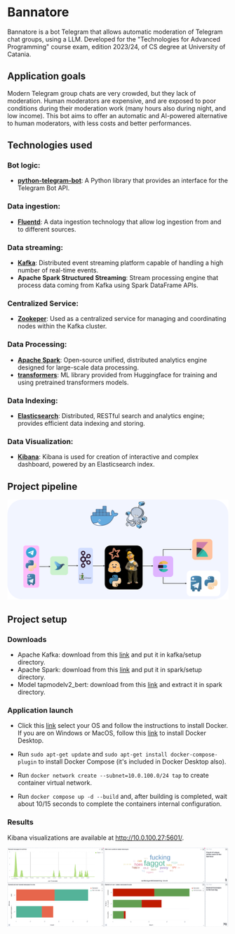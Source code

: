 # Bannatore

Bannatore is a bot Telegram that allows automatic moderation of Telegram chat groups, using a LLM. Developed for the "Technologies for Advanced Programming" course exam, edition 2023/24, of CS degree at University of Catania.


## Application goals


Modern Telegram group chats are very crowded, but they lack of moderation. Human moderators are expensive, and are exposed to poor conditions during their moderation work (many hours also during night, and low income). This bot aims to offer an automatic and AI-powered alternative to human moderators, with less costs and better performances.


## Technologies used


### Bot logic:
- **[python-telegram-bot](https://python-telegram-bot.org/)**: A Python library that provides an interface for the Telegram Bot API.

### Data ingestion:
- **[Fluentd](https://www.fluentd.org/)**: A data ingestion technology that allow log ingestion from and to different sources.

### Data streaming:
- **[Kafka](https://kafka.apache.org/)**: Distributed event streaming platform capable of handling a high number of real-time events. 
- **Apache Spark Structured Streaming**: Stream processing engine that process data coming from Kafka using Spark DataFrame APIs.

### Centralized Service:
- **[Zookeper](https://zookeeper.apache.org/)**: Used as a centralized service for managing and coordinating nodes within the Kafka cluster.

### Data Processing:
- **[Apache Spark](https://spark.apache.org/)**: Open-source unified, distributed analytics engine designed for large-scale data processing. 
- **[transformers](https://huggingface.co/docs/transformers/index)**: ML library provided from Huggingface for training and using pretrained transformers models.

### Data Indexing:
- **[Elasticsearch](https://www.elastic.co/elasticsearch)**: Distributed, RESTful search and analytics engine; provides efficient data indexing and storing.

### Data Visualization:
- **[Kibana](https://www.elastic.co/kibana)**: Kibana is used for creation of interactive and complex dashboard, powered by an Elasticsearch index.


## Project pipeline
![Pipeline](slideshow/imgs/tap_pipeline.svg)


## Project setup

### Downloads
- Apache Kafka: download from this [link](https://downloads.apache.org/kafka/3.7.0/kafka-3.7.0-src.tgz) and put it in kafka/setup directory.
- Apache Spark: download from this [link](https://dlcdn.apache.org/spark/spark-3.4.3/spark-3.4.3-bin-hadoop3.tgz) and put it in spark/setup directory.
- Model tapmodelv2_bert: download from this [link](https://studentiunict-my.sharepoint.com/:u:/g/personal/clbvcn02r27a638s_studium_unict_it/EaDNkoA3IidPlNv6aS0OU8EBHtXyQ5yR0282WSOuL1sy1g?e=hztBML) and extract it in spark directory.

### Application launch

- Click this [link](https://docs.docker.com/engine/install/) select your OS and follow the instructions to install Docker. If you are on Windows or MacOS, follow this [link](https://docs.docker.com/desktop/) to install Docker Desktop.

- Run `sudo apt-get update` and `sudo apt-get install docker-compose-plugin` to install Docker Compose (it's included in Docker Desktop also).

- Run `docker network create --subnet=10.0.100.0/24 tap` to create container virtual network.

- Run `docker compose up -d --build` and, after building is completed, wait about 10/15 seconds to complete the containers internal configuration.

### Results

Kibana visualizations are available at http://10.0.100.27:5601/.

![Kibana](slideshow/imgs/kibana.png)

